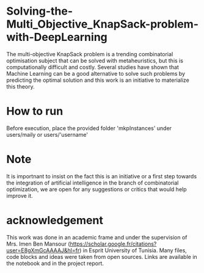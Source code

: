 # Solving-the-Multi_Objective_KnapSack-problem-with-DeepLearning
The multi-objective KnapSack problem is a trending combinatorial optimisation subject that can be solved with metaheuristics, but this is computationally difficult and costly. Several studies have shown that Machine Learning can be a good alternative to solve such problems by predicting the optimal solution and this work is an initiative to materialize this theory. 

# How to run
Before execution, place the provided folder 'mkpInstances' under users/maily or users/'username'

# Note
It is importnant to insist on the fact this is an initiative or a first step towards the integration of artificial intelligence in the branch of combinatorial optimization, we are open for any suggestions or critics that would help improve it.

# acknowledgement
This work was done in an academic frame and under the supervision of Mrs. Imen Ben Mansour (https://scholar.google.fr/citations?user=E8gXmGcAAAAJ&hl=fr) in Esprit University of Tunisia.
Many files, code blocks and ideas were taken from open sources. Links are available in the notebook and in the project report.
